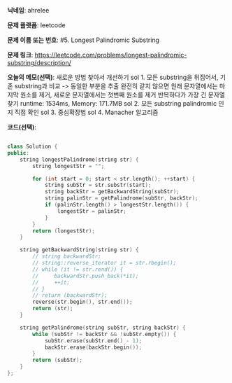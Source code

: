 **닉네임**: ahrelee

**문제 플랫폼**: leetcode

**문제 이름 또는 번호**: #5. Longest Palindromic Substring


**문제 링크**: https://leetcode.com/problems/longest-palindromic-substring/description/

**오늘의 메모(선택)**: 새로운 방법 찾아서 개선하기
sol 1. 모든 substring을 뒤집어서, 기존 substring과 비교 -> 동일한 부분을 추출
완전히 같지 않으면 원래 문자열에서는 마지막 원소를 제거, 새로운 문자열에서는 첫번째 원소를 제거
반복하다가 가장 긴 문자열 찾기
runtime: 1534ms, Memory: 171.7MB
sol 2. 모든 substring palindromic 인지 직접 확인
sol 3. 중심확장법
sol 4. Manacher 알고리즘

**코드(선택)**:

```cpp

class Solution {
public:
    string longestPalindrome(string str) {
        string longestStr = "";

        for (int start = 0; start < str.length(); ++start) {
            string subStr = str.substr(start);
            string backStr = getBackwardString(subStr);
            string palinStr = getPalindrome(subStr, backStr);
            if (palinStr.length() > longestStr.length()) {
                longestStr = palinStr;
            }
        }
        return (longestStr);
    }

    string getBackwardString(string str) {
        // string backwardStr;
        // string::reverse_iterator it = str.rbegin();
        // while (it != str.rend()) {
        //     backwardStr.push_back(*it);
        //     ++it;
        // }
        // return (backwardStr);
        reverse(str.begin(), str.end());
        return (str);
    }

    string getPalindrome(string subStr, string backStr) {
        while (subStr != backStr && !subStr.empty()) {
            subStr.erase(subStr.end() - 1);
            backStr.erase(backStr.begin());
        }
        return (subStr);
    }
};

```
